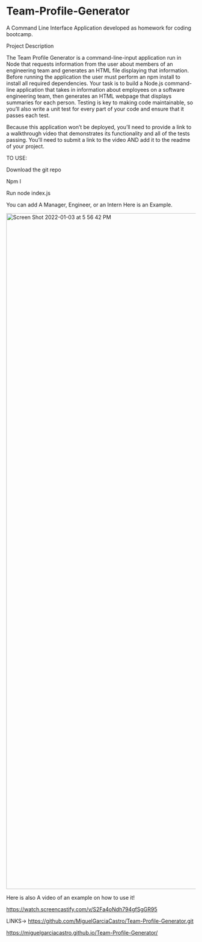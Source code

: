 # Team-Profile-Generator
A Command Line Interface Application developed as homework for coding bootcamp.

Project Description

The Team Profile Generator is a command-line-input application run in Node that requests information from the user about members of an engineering team and generates an HTML file displaying that information. Before running the application the user must perform an npm install to install all required dependencies.
Your task is to build a Node.js command-line application that takes in information about employees on a software engineering team, then generates an HTML webpage that displays summaries for each person. Testing is key to making code maintainable, so you’ll also write a unit test for every part of your code and ensure that it passes each test.

Because this application won’t be deployed, you’ll need to provide a link to a walkthrough video that demonstrates its functionality and all of the tests passing. You’ll need to submit a link to the video AND add it to the readme of your project.

TO USE:

Download the git repo

Npm I

Run node index.js

You can add A Manager, Engineer, or an Intern
Here is an Example.

<img width="1792" alt="Screen Shot 2022-01-03 at 5 56 42 PM" src="https://user-images.githubusercontent.com/87445858/147989320-f4b6d994-23d2-40db-9482-73092c9c8442.png">


Here is also A video of an example on how to use it!

https://watch.screencastify.com/v/S2Fa4oNdh794gfSgGR95


LINKS->
https://github.com/MiguelGarciaCastro/Team-Profile-Generator.git

https://miguelgarciacastro.github.io/Team-Profile-Generator/
